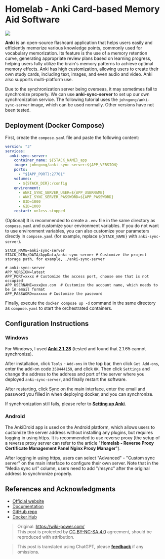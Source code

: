# Homelab - Anki Card-based Memory Aid Software

![](https://f004.backblazeb2.com/file/wiki-media/img/202306191745527.png)

**Anki** is an open-source flashcard application that helps users easily and efficiently memorize various knowledge points, commonly used for vocabulary memorization. Its feature is the use of a memory retention curve, generating appropriate review plans based on learning progress, helping users fully utilize the brain's memory patterns to achieve optimal memory effects. Anki has high customization, allowing users to create their own study cards, including text, images, and even audio and video. Anki also supports multi-platform use.

Due to the synchronization server being overseas, it may sometimes fail to synchronize properly. We can use **anki-sync-server** to set up our own synchronization service. The following tutorial uses the `johngong/anki-sync-server` image, which can be used normally. Other versions have not been tested.

## Deployment (Docker Compose)

First, create the `compose.yaml` file and paste the following content:

```yaml title="compose.yaml"
version: "3"
services:
  anki-sync-server:
    container_name: ${STACK_NAME}_app
    image: johngong/anki-sync-server:${APP_VERSION}
    ports:
      - "${APP_PORT}:27701"
    volumes:
      - ${STACK_DIR}:/config
    environment:
      - ANKI_SYNC_SERVER_USER=${APP_USERNAME}
      - ANKI_SYNC_SERVER_PASSWORD=${APP_PASSWORD}
      - UID=1000
      - GID=1000
    restart: unless-stopped
```

(Optional) It is recommended to create a `.env` file in the same directory as `compose.yaml` and customize your environment variables. If you do not want to use environment variables, you can also customize your parameters directly in `compose.yaml` (for example, replace `${STACK_NAME}` with `anki-sync-server`).

```dotenv title=".env"
STACK_NAME=anki-sync-server
STACK_DIR=/DATA/AppData/anki-sync-server # Customize the project storage path, for example, ./anki-sync-server

# anki-sync-server
APP_VERSION=latest
APP_PORT=xxxx # Customize the access port, choose one that is not occupied
APP_USERNAME=xxx@xx.com  # Customize the account name, which needs to be in email format
APP_PASSWORD=xxxxxx # Customize the password
```

Finally, execute the `docker compose up -d` command in the same directory as `compose.yaml` to start the orchestrated containers.

## Configuration Instructions

### Windows

For Windows, I used [**Anki 2.1.28**](https://github.com/ankitects/anki/releases/download/2.1.28/anki-2.1.28-windows.exe) (tested and found that 2.1.65 cannot synchronize).

After installation, click `Tools` - `Add-ons` in the top bar, then click `Get Add-ons`, enter the add-on code `358444159`, and click `OK`. Then click `Settings` and change the address to the address and port of the server where you deployed `anki-sync-server`, and finally restart the software.

After restarting, click Sync on the main interface, enter the email and password you filled in when deploying docker, and you can synchronize.

If synchronization still fails, please refer to [**Setting up Anki**](https://github.com/ankicommunity/anki-sync-server/blob/develop/README.md#setting-up-anki).

### Android

The AnkiDroid app is used on the Android platform, which allows users to customize the server address without installing any plugins, but requires logging in using https. It is recommended to use reverse proxy (the setup of a reverse proxy server can refer to the article "**Homelab - Reverse Proxy Certificate Management Panel Nginx Proxy Manager**").

After logging in using https, users can select "Advanced" - "Custom sync server" on the main interface to configure their own server. Note that in the "Media sync url" column, users need to add "/msync" after the original address to synchronize properly.

## References and Acknowledgments

- [Official website](https://apps.ankiweb.net/)
- [Documentation](https://www.navidrome.org/docs/installation/docker/)
- [GitHub repo](https://github.com/ankicommunity/anki-sync-server)
- [Docker Hub](https://hub.docker.com/r/johngong/anki-sync-server)

> Original: <https://wiki-power.com/>  
> This post is protected by [CC BY-NC-SA 4.0](https://creativecommons.org/licenses/by/4.0/deed.en) agreement, should be reproduced with attribution.

> This post is translated using ChatGPT, please [**feedback**](https://github.com/linyuxuanlin/Wiki_MkDocs/issues/new) if any omissions.